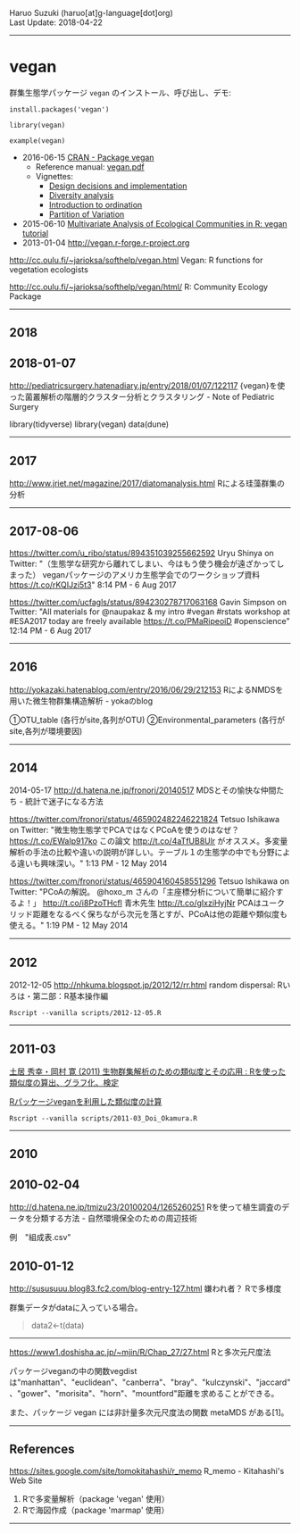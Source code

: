 Haruo Suzuki (haruo[at]g-language[dot]org)  
Last Update: 2018-04-22

----------

# vegan

群集生態学パッケージ `vegan` のインストール、呼び出し、デモ:  

	install.packages('vegan')

	library(vegan)

	example(vegan)

- 2016-06-15 [CRAN - Package vegan](https://cran.r-project.org/web/packages/vegan/index.html)
  - Reference manual: [vegan.pdf](https://cran.r-project.org/web/packages/vegan/vegan.pdf)
  - Vignettes:
    - [Design decisions and implementation](https://cran.r-project.org/web/packages/vegan/vignettes/decision-vegan.pdf)
    - [Diversity analysis](https://cran.r-project.org/web/packages/vegan/vignettes/diversity-vegan.pdf)
    - [Introduction to ordination](https://cran.r-project.org/web/packages/vegan/vignettes/intro-vegan.pdf)
    - [Partition of Variation](https://cran.r-project.org/web/packages/vegan/vignettes/partitioning.pdf)
- 2015-06-10 [Multivariate Analysis of Ecological Communities in R: vegan tutorial](http://cc.oulu.fi/~jarioksa/opetus/metodi/vegantutor.pdf)
- 2013-01-04 <http://vegan.r-forge.r-project.org>

http://cc.oulu.fi/~jarioksa/softhelp/vegan.html
Vegan: R functions for vegetation ecologists

http://cc.oulu.fi/~jarioksa/softhelp/vegan/html/
R: Community Ecology Package

----------

## 2018

## 2018-01-07
http://pediatricsurgery.hatenadiary.jp/entry/2018/01/07/122117
{vegan}を使った菌叢解析の階層的クラスター分析とクラスタリング - Note of Pediatric Surgery

library(tidyverse)
library(vegan)
data(dune)

----------

## 2017

http://www.jriet.net/magazine/2017/diatomanalysis.html
Rによる珪藻群集の分析

----------
## 2017-08-06

https://twitter.com/u_ribo/status/894351039255662592
Uryu Shinya on Twitter: "（生態学な研究から離れてしまい、今はもう使う機会が遠ざかってしまった） veganパッケージのアメリカ生態学会でのワークショップ資料 https://t.co/rKQIJzi5t3"
8:14 PM - 6 Aug 2017

https://twitter.com/ucfagls/status/894230278717063168
Gavin Simpson on Twitter: "All materials for @naupakaz & my intro #vegan #rstats workshop at #ESA2017 today are freely available https://t.co/PMaRipeoiD #openscience"
12:14 PM - 6 Aug 2017

----------
## 2016

http://yokazaki.hatenablog.com/entry/2016/06/29/212153
RによるNMDSを用いた微生物群集構造解析 - yokaのblog

①OTU_table (各行がsite,各列がOTU)
②Environmental_parameters (各行がsite,各列が環境要因)

----------
## 2014

2014-05-17
http://d.hatena.ne.jp/fronori/20140517
MDSとその愉快な仲間たち - 統計で迷子になる方法

https://twitter.com/fronori/status/465902482246221824
Tetsuo Ishikawa on Twitter: "微生物生態学でPCAではなくPCoAを使うのはなぜ？ https://t.co/EWaIp917ko この論文 http://t.co/4aTfUB8Ulr がオススメ。多変量解析の手法の比較や違いの説明が詳しい。テーブル１の生態学の中でも分野による違いも興味深い。"
1:13 PM - 12 May 2014

https://twitter.com/fronori/status/465904160458551296
Tetsuo Ishikawa on Twitter: "PCoAの解説。 @hoxo_m さんの「主座標分析について簡単に紹介するよ！」 http://t.co/i8PzoTHcfl 青木先生 http://t.co/gIxziHyjNr PCAはユークリッド距離をなるべく保ちながら次元を落とすが、PCoAは他の距離や類似度も使える。"
1:19 PM - 12 May 2014

----------
## 2012

2012-12-05
http://nhkuma.blogspot.jp/2012/12/rr.html
random dispersal: Rいろは・第二部：R基本操作編

    Rscript --vanilla scripts/2012-12-05.R

----------
## 2011-03
[土居 秀幸・岡村 寛 (2011) 生物群集解析のための類似度とその応用 : Rを使った類似度の算出、グラフ化、検定](https://www.jstage.jst.go.jp/article/seitai/61/1/61_KJ00007176266/_article/-char/ja/)

[Rパッケージveganを利用した類似度の計算](http://cse.fra.affrc.go.jp/okamura/program/vegan/)

    Rscript --vanilla scripts/2011-03_Doi_Okamura.R

----------
## 2010

## 2010-02-04
http://d.hatena.ne.jp/tmizu23/20100204/1265260251
Rを使って植生調査のデータを分類する方法 - 自然環境保全のための周辺技術

例　"組成表.csv"

## 2010-01-12
http://sususuuu.blog83.fc2.com/blog-entry-127.html
嫌われ者？ Rで多様度

群集データがdataに入っている場合。
> data2<-t(data)

----------

https://www1.doshisha.ac.jp/~mjin/R/Chap_27/27.html
Rと多次元尺度法

パッケージveganの中の関数vegdistは"manhattan"、"euclidean"、"canberra"、"bray"、"kulczynski"、"jaccard"、"gower"、"morisita"、"horn"、"mountford"距離を求めることができる。

また、パッケージ vegan には非計量多次元尺度法の関数 metaMDS がある[1]。

----------

## References

https://sites.google.com/site/tomokitahashi/r_memo
R_memo - Kitahashi's Web Site
1. Rで多変量解析（package 'vegan' 使用）
2. Rで海図作成（package 'marmap' 使用）

----------
